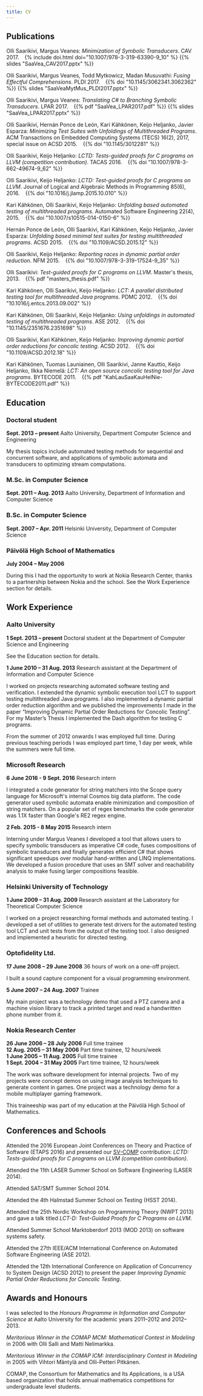 ```yaml
---
title: CV
---
```


## Publications

Olli Saarikivi, Margus Veanes:
*Minimization of Symbolic Transducers*.
CAV 2017.
&ensp;
{% include doi.html doi="10.1007/978-3-319-63390-9_10" %}
{{% slides "SaaVea_CAV2017.pptx" %}}

Olli Saarikivi, Margus Veanes, Todd Mytkowicz, Madan Musuvathi:
*Fusing Effectful Comprehensions*.
PLDI 2017.
&ensp;
{{% doi "10.1145/3062341.3062362" %}}
{{% slides "SaaVeaMytMus_PLDI2017.pptx" %}}

Olli Saarikivi, Margus Veanes:
*Translating C# to Branching Symbolic Transducers*.
LPAR 2017.
&ensp;
{{% pdf "SaaVea_LPAR2017.pdf" %}}
{{% slides "SaaVea_LPAR2017.pptx" %}}

Olli Saarikivi, Hernán Ponce de León, Kari Kähkönen, Keijo Heljanko, Javier Esparza:
*Minimizing Test Suites with Unfoldings of Multithreaded Programs*.
ACM Transactions on Embedded Computing Systems (TECS) 16(2), 2017, special issue on ACSD 2015.
&ensp;
{{% doi "10.1145/3012281" %}}

Olli Saarikivi, Keijo Heljanko:
*LCTD: Tests-guided proofs for C programs on LLVM (competition contribution)*.
TACAS 2016.
&ensp;
{{% doi "10.1007/978-3-662-49674-9_62" %}}

Olli Saarikivi, Keijo Heljanko:
*LCTD: Test-guided proofs for C programs on LLVM*.
Journal of Logical and Algebraic Methods in Programming 85(6), 2016.
&ensp;
{{% doi "10.1016/j.jlamp.2015.10.010" %}}

Kari Kähkönen, Olli Saarikivi, Keijo Heljanko:
*Unfolding based automated testing of multithreaded programs*.
Automated Software Engineering 22(4), 2015.
&ensp;
{{% doi "10.1007/s10515-014-0150-6" %}}

Hernán Ponce de León, Olli Saarikivi, Kari Kähkönen, Keijo Heljanko, Javier Esparza:
*Unfolding based minimal test suites for testing multithreaded programs*.
ACSD 2015.
&ensp;
{{% doi "10.1109/ACSD.2015.12" %}}

Olli Saarikivi, Keijo Heljanko:
*Reporting races in dynamic partial order reduction*.
NFM 2015.
&ensp;
{{% doi "10.1007/978-3-319-17524-9_35" %}}

Olli Saarikivi:
*Test-guided proofs for C programs on LLVM*.
Master's thesis, 2013.
&ensp;
{{% pdf "masters_thesis.pdf" %}}

Kari Kähkönen, Olli Saarikivi, Keijo Heljanko:
*LCT: A parallel distributed testing tool for multithreaded Java programs*.
PDMC 2012.
&ensp;
{{% doi "10.1016/j.entcs.2013.09.002" %}}

Kari Kähkönen, Olli Saarikivi, Keijo Heljanko:
*Using unfoldings in automated testing of multithreaded programs*.
ASE 2012.
&ensp;
{{% doi "10.1145/2351676.2351698" %}}

Olli Saarikivi, Kari Kähkönen, Keijo Heljanko:
*Improving dynamic partial order reductions for concolic testing*.
ACSD 2012.
&ensp;
{{% doi "10.1109/ACSD.2012.18" %}}

Kari Kähkönen, Tuomas Launiainen, Olli Saarikivi, Janne Kauttio, Keijo Heljanko, Ilkka Niemelä:
*LCT: An open source concolic testing tool for Java programs*.
BYTECODE 2011.
&ensp;
{{% pdf "KahLauSaaKauHelNie-BYTECODE2011.pdf" %}}

## Education

### Doctoral student
**Sept. 2013 – present** Aalto University, Department Computer Science and Engineering

My thesis topics include automated testing methods for sequential and concurrent
software, and applications of symbolic automata and transducers to optimizing
stream computations.

### M.Sc. in Computer Science
**Sept. 2011 – Aug. 2013** Aalto University, Department of Information and Computer Science

### B.Sc. in Computer Science
**Sept. 2007 – Apr. 2011** Helsinki University, Department of Computer Science

### Päivölä High School of Mathematics
**July 2004 – May 2006**

During this I had the opportunity to work at Nokia Research Center,
thanks to a partnership between Nokia and the school. See the Work
Experience section for details.

## Work Experience

### Aalto University
**1 Sept. 2013 – present** Doctoral student at the Department of Computer
Science and Engineering

See the Education section for details.

**1 June 2010 – 31 Aug. 2013** Research assistant at the Department of
Information and Computer Science

I worked on projects researching automated software testing
and verification. I extended the dynamic symbolic execution tool LCT to
support testing multithreaded Java programs. I also implemented a
dynamic partial order reduction algorithm and we published the
improvements I made in the paper “Improving Dynamic Partial Order
Reductions for Concolic Testing”. For my Master’s Thesis I implemented
the Dash algorithm for testing C programs.

From the summer of 2012 onwards I was employed full time. During previous
teaching periods I was employed part time, 1 day per week, while
the summers were full time.

### Microsoft Research

**6 June 2016 - 9 Sept. 2016** Research intern

I integrated a code generator for string matchers into the Scope query language
for Microsoft's internal Cosmos big data platform. The code generator used
symbolic automata enable minimization and composition of string matchers. On a
popular set of regex benchmarks the code generator was 1.1X faster than Google's
RE2 regex engine.

**2 Feb. 2015 - 8 May 2015** Research intern

Interning under Margus Veanes I developed a tool that allows users to specify
symbolic transducers as imperative C# code, fuses compositions of symbolic
transducers and finally generates efficient C# that shows significant speedups
over modular hand-written and LINQ implementations. We developed a fusion
procedure that uses an SMT solver and reachability analysis to make fusing
larger compositions feasible.

### Helsinki University of Technology
**1 June 2009 – 31 Aug. 2009** Research assistant at the Laboratory for
Theoretical Computer Science

I worked on a project researching formal methods and automated testing.
I developed a set of utilities to generate test drivers for the
automated testing tool LCT and unit tests from the output of the testing
tool. I also designed and implemented a heuristic for directed testing.

### Optofidelity Ltd.

**17 June 2008 – 29 June 2008** 36 hours of work on a one-off project.

I built a sound capture component for a visual programming environment.

**5 June 2007 – 24 Aug. 2007** Trainee

My main project was a technology demo that used a PTZ camera and a
machine vision library to track a printed target and read a handwritten
phone number from it.

### Nokia Research Center

**26 June 2006 – 28 July 2006** Full time trainee  
**12 Aug. 2005 – 31 May 2006** Part time trainee, 12 hours/week  
**1 June 2005 – 11 Aug. 2005** Full time trainee  
**1 Sept. 2004 – 31 May 2005** Part time trainee, 12 hours/week  

The work was software development for internal projects. Two of my
projects were concept demos on using image analysis techniques to
generate content in games. One project was a technology demo for a
mobile multiplayer gaming framework.

This traineeship was part of my education at the Päivölä High School of
Mathematics.

## Conferences and Schools

Attended the 2016 European Joint Conferences on Theory and Practice of Software
(ETAPS 2016) and presented our [SV-COMP](https://sv-comp.sosy-lab.org/)
contribution: *LCTD: Tests-guided proofs for C programs on LLVM (competition
contribution)*.

Attended the 11th LASER Summer School on Software Engineering (LASER 2014).

Attended SAT/SMT Summer School 2014.

Attended the 4th Halmstad Summer School on Testing (HSST 2014).

Attended the 25th Nordic Workshop on Programming Theory (NWPT 2013) and
gave a talk titled *LCT-D: Test-Guided Proofs for C Programs on LLVM*.

Attended Summer School Marktoberdorf 2013 (MOD 2013) on software systems
safety.

Attended the 27th IEEE/ACM International Conference on Automated
Software Engineering (ASE 2012).

Attended the 12th International Conference on Application of Concurrency
to System Design (ACSD 2012) to present the paper *Improving Dynamic
Partial Order Reductions for Concolic Testing*.

## Awards and Honours

I was selected to the *Honours Programme in Information and Computer
Science* at Aalto University for the academic years 2011–2012 and
2012–2013.

*Meritorious Winner in the COMAP MCM: Mathematical Contest in
Modeling* in 2006 with Olli Salli and Matti Nelimarkka.

*Meritorious Winner in the COMAP ICM: Interdisciplinary Contest in
Modeling* in 2005 with Vihtori Mäntylä and Olli-Petteri Pitkänen.

COMAP, the Consortium for Mathematics and Its Applications, is a USA
based organization that holds annual mathematics competitions for
undergraduate level students.
